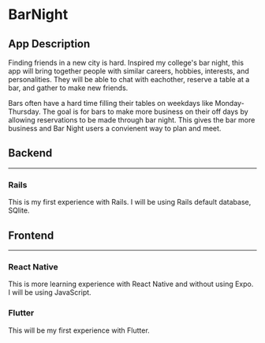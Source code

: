 # BarNight
## App Description
Finding friends in a new city is hard. Inspired my college's bar night, this app will bring together people with similar careers, hobbies, interests, and personalities. They will be able to chat with eachother, reserve a table at a bar, and gather to make new friends.

Bars often have a hard time filling their tables on weekdays like Monday-Thursday. The goal is for bars to make more business on their off days by allowing reservations to be made through bar night. This gives the bar more business and Bar Night users a convienent way to plan and meet.
## Backend
---
### Rails
This is my first experience with Rails. I will be using Rails default database, SQlite.

## Frontend
---
### React Native

This is more learning experience with React Native and without using Expo. I will be using JavaScript.

### Flutter

This will be my first experience with Flutter. 